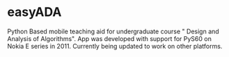 # easyADA
Python Based mobile teaching aid for undergraduate course " Design and Analysis of Algorithms".
App was developed with support for PyS60 on Nokia E series in 2011. Currently being updated to work on other platforms.
